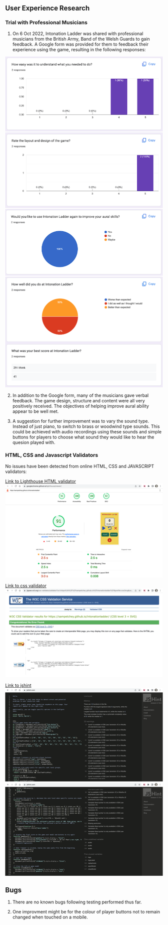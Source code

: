 ## User Experience Research

### Trial with Professional Musicians

1. On 6 Oct 2022, Intonation Ladder was shared with professional musicians from the British Army,  Band of the Welsh Guards to gain feedback. A Google form was provided for them to feedback their experience using the game, resulting in the following responses:

![](assets/images/feedback1.png)
![](assets/images/feedback2.png)
![](assets/images/feedback3.png)
![](assets/images/feedback4.png)

2. In addition to the Google form, many of the musicians gave verbal feedback. The game design, structure and content were all very positively received. The objectives of helping improve aural ability appear to be well met.

3. A suggestion for further improvement was to vary the sound type. Instead of just piano, to switch to brass or woodwind type sounds. This could be achieved with audio recordings using these sounds and simple buttons for players to choose what sound they would like to hear the quesion played with.

### HTML, CSS and Javascript Validators

No issues have been detected from online HTML, CSS and JAVASCRIPT validators:

[Link to Lighthouse HTML validator](https://web.dev/measure/)
![](assets/images/html-validator.png)

[Link to css validator](https://jigsaw.w3.org/css-validator/)
![](assets/images/css-validator.png)

[Link to jshint](https://jshint.com/)
![](assets/images/jshint.png)
![](assets/images/jshint2.png)

## Bugs

1. There are no known bugs following testing performed thus far.

2. One improvment might be for the colour of player buttons not to remain changed when touched on a mobile.
